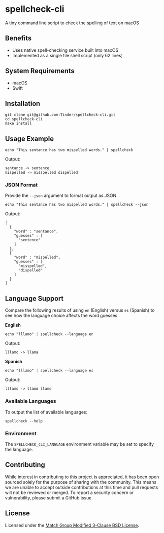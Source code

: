 # spellcheck-cli

A tiny command line script to check the spelling of text on macOS

## Benefits

- Uses native spell-checking service built into macOS
- Implemented as a single file shell script (only 62 lines)

## System Requirements

- macOS
- Swift

## Installation

```
git clone git@github.com:Tinder/spellcheck-cli.git
cd spellcheck-cli
make install
```

## Usage Example

```
echo "This sentance has two mispelled words." | spellcheck
```

Output:

```
sentance -> sentence
mispelled -> misspelled dispelled
```

### JSON Format

Provide the `--json` argument to format output as JSON.

```
echo "This sentance has two mispelled words." | spellcheck --json
```

Output:

```
[
  {
    "word" : "sentance",
    "guesses" : [
      "sentence"
    ]
  },
  {
    "word" : "mispelled",
    "guesses" : [
      "misspelled",
      "dispelled"
    ]
  }
]
```

## Language Support

Compare the following results of using `en` (English) versus `es` (Spanish) to see how the language choice affects the word guesses.

**English**

```
echo "lllamo" | spellcheck --language en
```

Output:

```
lllamo -> llama
```

**Spanish**

```
echo "lllamo" | spellcheck --language es
```

Output:

```
lllamo -> llamó llamo
```

### Available Languages

To output the list of available languages:

```
spellcheck --help
```

### Environment

The `SPELLCHECK_CLI_LANGUAGE` environment variable may be set to specify the language.

## Contributing

While interest in contributing to this project is appreciated, it has been open 
sourced solely for the purpose of sharing with the community. This means we are 
unable to accept outside contributions at this time and pull requests will not 
be reviewed or merged. To report a security concern or vulnerability, please 
submit a GitHub issue.

## License

Licensed under the [Match Group Modified 3-Clause BSD License](
https://github.com/Tinder/spellcheck-cli/blob/main/LICENSE
).
